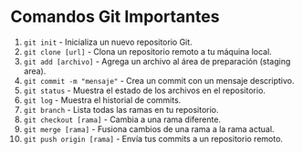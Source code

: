 # Comandos Git Importantes

1. `git init` - Inicializa un nuevo repositorio Git.
2. `git clone [url]` - Clona un repositorio remoto a tu máquina local.
3. `git add [archivo]` - Agrega un archivo al área de preparación (staging area).
4. `git commit -m "mensaje"` - Crea un commit con un mensaje descriptivo.
5. `git status` - Muestra el estado de los archivos en el repositorio.
6. `git log` - Muestra el historial de commits.
7. `git branch` - Lista todas las ramas en tu repositorio.
8. `git checkout [rama]` - Cambia a una rama diferente.
9. `git merge [rama]` - Fusiona cambios de una rama a la rama actual.
10. `git push origin [rama]` - Envía tus commits a un repositorio remoto.
